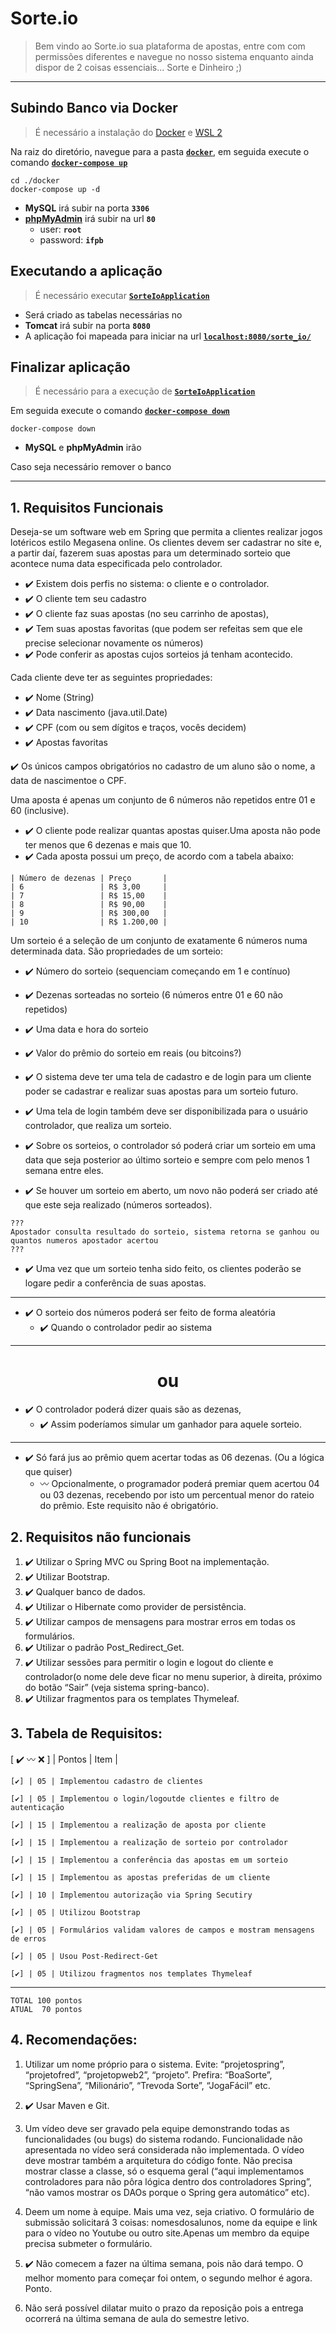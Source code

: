 # Sorte.io
> Bem vindo ao Sorte.io sua plataforma de apostas, entre com 
  com permissões diferentes e navegue no nosso sistema enquanto 
  ainda dispor de 2 coisas essenciais... 
  Sorte e Dinheiro ;)

---

## Subindo Banco via Docker
> É necessário a instalação do [Docker](https://docs.docker.com/get-docker/) e [WSL 2](https://docs.microsoft.com/en-us/windows/wsl/install)

Na raiz do diretório, navegue para a pasta [**`docker`**](./docker/), em seguida execute o comando [**`docker-compose up`**](./docker/docker-compose.yml)

    cd ./docker
    docker-compose up -d

- **MySQL** irá subir na porta **`3306`**
- [**phpMyAdmin**](http:localhost:80) irá subir na url **`80`**
    - user: **`root`**
    - password: **`ifpb`**

## Executando a aplicação
> É necessário executar [**`SorteIoApplication`**](/src/main/java/br/edu/ifpb/pweb2/sorte_io/SorteIoApplication.java)

- Será criado as tabelas necessárias no 
- **Tomcat** irá subir na porta **`8080`**
- A aplicação foi mapeada para iniciar na url [**`localhost:8080/sorte_io/`**](http:localhost:8080/sorte_io/)


## Finalizar aplicação
> É necessário para a execução de [**`SorteIoApplication`**](/src/main/java/br/edu/ifpb/pweb2/sorte_io/SorteIoApplication.java)

Em seguida execute o comando [**`docker-compose down`**](./docker/docker-compose.yml)

    docker-compose down

- **MySQL** e **phpMyAdmin** irão

Caso seja necessário remover o banco

---

<!-- ## Usuarios

- Criador de Sorteios
    - Username: `controlador`
    - Password: `controlador123`

- Apostador
    - Username: `apostador`
    - Password: `apostador123` -->

## 1. Requisitos Funcionais

Deseja-se um software web em Spring que permita a clientes realizar jogos lotéricos estilo Megasena online. Os clientes devem ser cadastrar no site e, a partir daí, fazerem suas apostas para um determinado sorteio que acontece numa data especificada pelo controlador.

- ✔️ Existem dois perfis no sistema: o cliente e o controlador. 
- ✔️ O cliente tem seu cadastro
- ✔️ O cliente faz suas apostas (no seu carrinho de apostas), 
- ✔️ Tem suas apostas favoritas (que podem ser refeitas sem que ele precise selecionar novamente os números) 
- ✔️ Pode conferir as apostas cujos sorteios já tenham acontecido.

Cada cliente deve ter as seguintes propriedades:

- ✔️ Nome (String) 
- ✔️ Data nascimento (java.util.Date)
- ✔️ CPF (com ou sem dígitos e traços, vocês decidem) 
- ✔️ Apostas favoritas

✔️ Os únicos campos obrigatórios no cadastro de um aluno são o nome, a data de nascimentoe o CPF. 

Uma aposta é apenas um conjunto de 6 números não repetidos entre 01 e 60 (inclusive).
- ✔️ O cliente pode realizar quantas apostas quiser.Uma aposta não pode ter menos que 6 dezenas e mais que 10. 
- ✔️ Cada aposta possui um preço, de acordo com a tabela abaixo:

```
| Número de dezenas | Preço       |
| 6                 | R$ 3,00     |
| 7                 | R$ 15,00    |
| 8                 | R$ 90,00    |
| 9                 | R$ 300,00   |
| 10                | R$ 1.200,00 |
```

Um sorteio é a seleção de um conjunto de exatamente 6 números numa determinada data. São propriedades de um sorteio:

- ✔️ Número do sorteio (sequenciam começando em 1 e contínuo)
- ✔️ Dezenas sorteadas no sorteio (6 números entre 01 e 60 não repetidos)
- ✔️ Uma data e hora do sorteio
- ✔️ Valor do prêmio do sorteio em reais (ou bitcoins?)

- ✔️ O sistema deve ter uma tela de cadastro e de login para um cliente poder se cadastrar e realizar suas apostas para um sorteio futuro.
- ✔️ Uma tela de login também deve ser disponibilizada para o usuário controlador, que realiza um sorteio. 

- ✔️ Sobre os sorteios, o controlador só poderá criar um sorteio em uma data que seja posterior ao último sorteio e sempre com pelo menos 1 semana entre eles.
- ✔️ Se houver um sorteio em aberto, um novo não poderá ser criado até que este seja realizado (números sorteados).

```
???
Apostador consulta resultado do sorteio, sistema retorna se ganhou ou quantos numeros apostador acertou 
???
```

- ✔️ Uma vez que um sorteio tenha sido feito, os clientes poderão se logare pedir a conferência de suas apostas. 

---

- ✔️ O sorteio dos números poderá ser feito de forma aleatória
    - ✔️ Quando o controlador pedir ao sistema

---

<div style="text-align:center;"> 
    <h1>ou</h1>
</div>

- ✔️ O controlador poderá dizer quais são as dezenas, 
    - ✔️ Assim poderíamos simular um ganhador para aquele sorteio. 

---

- ✔️ Só fará jus ao prêmio quem acertar todas as 06 dezenas. (Ou a lógica que quiser)
    - 〰 Opcionalmente, o programador poderá premiar quem acertou 04 ou 03 dezenas, recebendo por isto um percentual menor do rateio do prêmio. Este requisito não é obrigatório.


## 2. Requisitos não funcionais

1. ✔️ Utilizar o Spring MVC ou Spring Boot na implementação.
2. ✔️ Utilizar Bootstrap.
3. ✔️ Qualquer banco de dados.
4. ✔️ Utilizar o Hibernate como provider de persistência.
5. ✔️ Utilizar campos de mensagens para mostrar erros em todas os formulários.
6. ✔️ Utilizar o padrão Post_Redirect_Get.
7. ✔️ Utilizar sessões para permitir o login e logout do cliente e controlador(o nome dele deve ficar no menu superior, à direita, próximo do botão “Sair” (veja sistema spring-banco).
8. ✔️ Utilizar fragmentos para os templates Thymeleaf.

## 3. Tabela de Requisitos:
[ ✔️  〰  ❌ ] | Pontos | Item |

    [✔️] | 05 | Implementou cadastro de clientes

    [✔️] | 05 | Implementou o login/logoutde clientes e filtro de autenticação

    [✔️] | 15 | Implementou a realização de aposta por cliente

    [✔️] | 15 | Implementou a realização de sorteio por controlador

    [✔️] | 15 | Implementou a conferência das apostas em um sorteio

    [✔️] | 15 | Implementou as apostas preferidas de um cliente

    [✔️] | 10 | Implementou autorização via Spring Secutiry

    [✔️] | 05 | Utilizou Bootstrap

    [✔️] | 05 | Formulários validam valores de campos e mostram mensagens de erros

    [✔️] | 05 | Usou Post-Redirect-Get

    [✔️] | 05 | Utilizou fragmentos nos templates Thymeleaf

---

    TOTAL 100 pontos
    ATUAL  70 pontos

## 4. Recomendações:
1. Utilizar um nome próprio para o sistema. Evite: “projetospring”, “projetofred”, “projetopweb2”, “projeto”. Prefira: “BoaSorte”, “SpringSena”, “Milionário”, “Trevoda Sorte”, “JogaFácil” etc.

2. ✔️ Usar Maven e Git.

3. Um vídeo deve ser gravado pela equipe demonstrando todas as funcionalidades (ou bugs) do sistema rodando. Funcionalidade não apresentada no vídeo será considerada não implementada. O vídeo deve mostrar também a arquitetura do código fonte. Não precisa mostrar classe a classe, só o esquema geral (“aqui implementamos controladores para não pôra lógica dentro dos controladores Spring”, “não vamos mostrar os DAOs porque o Spring gera automático” etc).

4.  Deem um nome à equipe. Mais uma vez, seja criativo. O formulário de submissão solicitará 3 coisas: nomesdosalunos, nome da equipe e link para o vídeo no Youtube ou outro site.Apenas um membro da equipe precisa submeter o formulário.

5. ✔️ Não comecem a fazer na última semana, pois não dará tempo. O melhor momento para começar foi ontem, o segundo melhor é agora. Ponto.

6. Não será possível dilatar muito o prazo da reposição pois a entrega ocorrerá na última semana de aula do semestre letivo.
